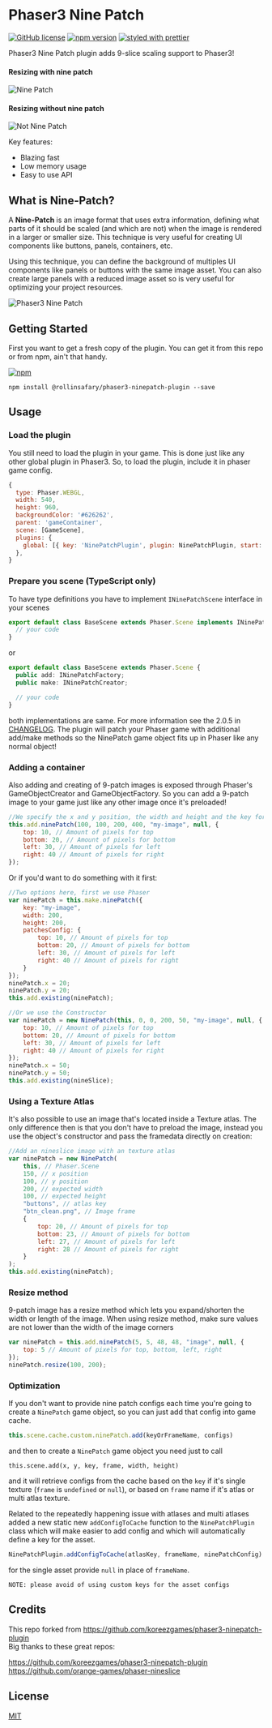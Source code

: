 # Phaser3 Nine Patch

[![GitHub license](https://img.shields.io/badge/license-MIT-green.svg)](https://github.com/rollinsafary/phaser3-ninepatch-plugin/blob/master/LICENSE)
[![npm version](https://badge.fury.io/js/%40rollinsafary%2Fphaser3-ninepatch-plugin.svg)](https://badge.fury.io/js/%40rollinsafary%2Fphaser3-ninepatch-plugin)
[![styled with prettier](https://img.shields.io/badge/styled_with-prettier-ff69b4.svg)](https://github.com/prettier/prettier)

Phaser3 Nine Patch plugin adds 9-slice scaling support to Phaser3!

#### Resizing with nine patch

![Nine Patch ](https://raw.githubusercontent.com/rollinsafary/phaser3-ninepatch-plugin/master/assets/np.gif)

#### Resizing without nine patch

![Not Nine Patch](https://raw.githubusercontent.com/rollinsafary/phaser3-ninepatch-plugin/master/assets/nnp.gif)

Key features:

-   Blazing fast
-   Low memory usage
-   Easy to use API

## What is Nine-Patch?

A **Nine-Patch** is an image format that uses extra information, defining what parts of it should be scaled (and which are not) when the image is rendered in a larger or smaller size. This technique is very useful for creating UI components like buttons, panels, containers, etc.

Using this technique, you can define the background of multiples UI components like panels or buttons with the same image asset. You can also create large panels with a reduced image asset so is very useful for optimizing your project resources.

![Phaser3 Nine Patch](https://raw.githubusercontent.com/rollinsafary/phaser3-ninepatch-plugin/master/assets/what-is-nine-patch.png)

## Getting Started

First you want to get a fresh copy of the plugin. You can get it from this repo or from npm, ain't that handy.

[![npm](https://img.shields.io/npm/dt/@rollinsafary/phaser3-ninepatch-plugin.svg)](https://www.npmjs.com/package/@rollinsafary/phaser3-ninepatch-plugin)

```
npm install @rollinsafary/phaser3-ninepatch-plugin --save
```


## Usage

### Load the plugin

You still need to load the plugin in your game. This is done just like any other global plugin in Phaser3.
So, to load the plugin, include it in phaser game config.

```javascript
{
  type: Phaser.WEBGL,
  width: 540,
  height: 960,
  backgroundColor: '#626262',
  parent: 'gameContainer',
  scene: [GameScene],
  plugins: {
    global: [{ key: 'NinePatchPlugin', plugin: NinePatchPlugin, start: true }],
  },
}
```
### Prepare you scene (TypeScript only)
To have type definitions you have to implement `INinePatchScene` interface in your scenes
```typescript
export default class BaseScene extends Phaser.Scene implements INinePatchScene {
  // your code
}
```
or 
```typescript
export default class BaseScene extends Phaser.Scene {
  public add: INinePatchFactory;
  public make: INinePatchCreator;

  // your code
}
```
both implementations are same.
For more information see the 2.0.5 in [CHANGELOG](https://raw.githubusercontent.com/rollinsafary/phaser3-ninepatch-plugin/master/CHANGELOG.md).
The plugin will patch your Phaser game with additional add/make methods so the NinePatch game object fits up in Phaser like any normal object!

### Adding a container

Also adding and creating of 9-patch images is exposed through Phaser's GameObjectCreator and GameObjectFactory.
So you can add a 9-patch image to your game just like any other image once it's preloaded!

```javascript
//We specify the x and y position, the width and height and the key for the image of the image. It will be automaticly scaled!
this.add.ninePatch(100, 100, 200, 400, "my-image", null, {
    top: 10, // Amount of pixels for top
    bottom: 20, // Amount of pixels for bottom
    left: 30, // Amount of pixels for left
    right: 40 // Amount of pixels for right
});
```

Or if you'd want to do something with it first:

```javascript
//Two options here, first we use Phaser
var ninePatch = this.make.ninePatch({
    key: "my-image",
    width: 200,
    height: 200,
    patchesConfig: {
        top: 10, // Amount of pixels for top
        bottom: 20, // Amount of pixels for bottom
        left: 30, // Amount of pixels for left
        right: 40 // Amount of pixels for right
    }
});
ninePatch.x = 20;
ninePatch.y = 20;
this.add.existing(ninePatch);

//Or we use the Constructor
var ninePatch = new NinePatch(this, 0, 0, 200, 50, "my-image", null, {
    top: 10, // Amount of pixels for top
    bottom: 20, // Amount of pixels for bottom
    left: 30, // Amount of pixels for left
    right: 40 // Amount of pixels for right
});
ninePatch.x = 50;
ninePatch.y = 50;
this.add.existing(nineSlice);
```

### Using a Texture Atlas

It's also possible to use an image that's located inside a Texture atlas. The only difference then is that you don't have to preload the image, instead you use the object's constructor and pass the framedata directly on creation:

```javascript
//Add an nineslice image with an texture atlas
var ninePatch = new NinePatch(
    this, // Phaser.Scene
    150, // x position
    100, // y position
    200, // expected width
    100, // expected height
    "buttons", // atlas key
    "btn_clean.png", // Image frame
    {
        top: 20, // Amount of pixels for top
        bottom: 23, // Amount of pixels for bottom
        left: 27, // Amount of pixels for left
        right: 28 // Amount of pixels for right
    }
);
this.add.existing(ninePatch);
```

### Resize method

9-patch image has a resize method which lets you expand/shorten the width or length of the image.
When using resize method, make sure values are not lower than the width of the image corners

```javascript
var ninePatch = this.add.ninePatch(5, 5, 48, 48, "image", null, {
    top: 5 // Amount of pixels for top, bottom, left, right
});
ninePatch.resize(100, 200);
```

### Optimization
If you don't want to provide nine patch configs each time you're going to create a `NinePatch` game object, so you can just add that config into game cache.
```typescript
this.scene.cache.custom.ninePatch.add(keyOrFrameName, configs)
```
and then to create a `NinePatch` game object you need just to call
```
this.scene.add(x, y, key, frame, width, height)
```
and it will retrieve configs from the cache based on the `key` if it's single texture (`frame` is `undefined` or `null`), or based on `frame` name if it's atlas or multi atlas texture.

Related to the repeatedly happening issue with atlases and multi atlases added a new static new `addConfigToCache` function to the `NinePatchPlugin` class which will make easier to add config and which will automatically define a key for the asset.

```javascript
NinePatchPlugin.addConfigToCache(atlasKey, frameName, ninePatchConfig)
```
for the single asset provide `null` in place of `frameName`.

```
NOTE: please avoid of using custom keys for the asset configs
```

## Credits
This repo forked from https://github.com/koreezgames/phaser3-ninepatch-plugin
<br> Big thanks to these great repos:

https://github.com/koreezgames/phaser3-ninepatch-plugin
<br>
https://github.com/orange-games/phaser-nineslice

## License

[MIT](LICENSE)